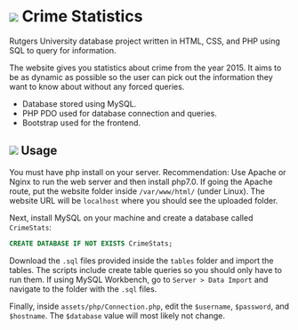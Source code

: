 # ![](http://i.imgur.com/Mn7sttC.png) Crime Statistics
Rutgers University database project written in HTML, CSS, and PHP using SQL to query for information.

The website gives you statistics about crime from the year 2015. It aims to be as dynamic as possible so the user can pick out the information they want to know about without any forced queries.

+ Database stored using MySQL.
+ PHP PDO used for database connection and queries.
+ Bootstrap used for the frontend.

## ![](http://i.imgur.com/7tiJlv5.png) Usage
You must have php install on your server. Recommendation: Use Apache or Nginx to run the web server and then install php7.0. If going the Apache route, put the website folder inside `/var/www/html/` (under Linux). The website URL will be `localhost` where you should see the uploaded folder.

Next, install MySQL on your machine and create a database called `CrimeStats`:

```sql
CREATE DATABASE IF NOT EXISTS CrimeStats;
```

Download the `.sql` files provided inside the `tables` folder and import the tables. The scripts include create table queries so you should only have to run them. If using MySQL Workbench, go to `Server > Data Import` and navigate to the folder with the `.sql` files.

Finally, inside `assets/php/Connection.php`, edit the `$username`, `$password`, and `$hostname`. The `$database` value will most likely not change.

